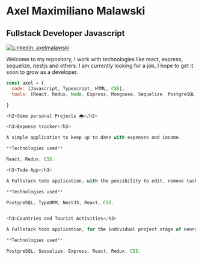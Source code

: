 # Axel Maximiliano Malawski
## Fullstack Developer Javascript

[![Linkedin: axelmalawski](https://img.shields.io/badge/-axelmalawski-blue?style=flat-square&logo=Linkedin&logoColor=white&link=https://www.linkedin.com/in/axelmalawski/)](https://www.linkedin.com/in/axelmalawski/)

Welcome to my repository, I work with technologies like react, express, sequelize, nestjs and others. I am currently looking for a job, I hope to get it soon to grow as a developer.

```javascript
const axel = {
  code: [Javascript, Typescript, HTML, CSS],
  tools: [React, Redux, Node, Express, Mongoose, Sequelize, PostgreSQL, MongoDb],

}

<h2>Some personal Projects 🌦</h2>

<h3>Expense tracker</h3>

A simple application to keep up to date with expenses and income.

**Technologies used**

React, Redux, CSS.

<h3>Todo App</h3>

A Fullstack todo application, with the possibility to edit, remove tasks, and group them in folders.

**Technologies used**

PostgreSQL, TypeORM, NestJS, React, CSS. 


<h3>Countries and Tourist Activities</h3>

A Fullstack todo application, for the individual project stage of Henry's bootcamp. You can sort the countries by alphabetical order, population, and search by name. You can also create tourist activities with their respective details and assign them to countries.

**Technologies used**

PostgreSQL, Sequelize, Express, React, Redux, CSS.
